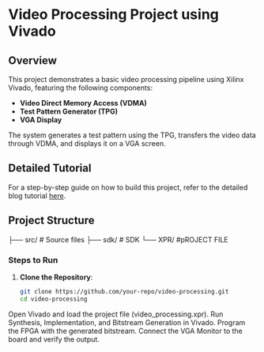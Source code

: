 
# Video Processing Project using Vivado

## Overview

This project demonstrates a basic video processing pipeline using Xilinx Vivado, featuring the following components:

- **Video Direct Memory Access (VDMA)**
- **Test Pattern Generator (TPG)**
- **VGA Display**

The system generates a test pattern using the TPG, transfers the video data through VDMA, and displays it on a VGA screen.

## Detailed Tutorial

For a step-by-step guide on how to build this project, refer to the detailed blog tutorial [here](https://your-blog-link.com).

## Project Structure


├── src/ # Source files
├── sdk/ # SDK
└── XPR/ #pROJECT FILE

### Steps to Run

1. **Clone the Repository**:
   ```sh
   git clone https://github.com/your-repo/video-processing.git
   cd video-processing

Open Vivado and load the project file (video_processing.xpr).
Run Synthesis, Implementation, and Bitstream Generation in Vivado.
Program the FPGA with the generated bitstream.
Connect the VGA Monitor to the board and verify the output.
